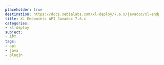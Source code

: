 ```yaml
---
placeholder: true
destination: https://docs.xebialabs.com/xl-deploy/7.6.x/javadoc/xl-endpoints-api/index.html
title: XL Endpoints API Javadoc 7.6.x
categories:
- xl-deploy
subject:
- API
tags:
- api
- java
- plugin
---
```


